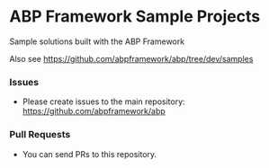 # ABP Framework Sample Projects

Sample solutions built with the ABP Framework

Also see https://github.com/abpframework/abp/tree/dev/samples

### Issues

* Please create issues to the main repository: https://github.com/abpframework/abp

### Pull Requests

* You can send PRs to this repository.
